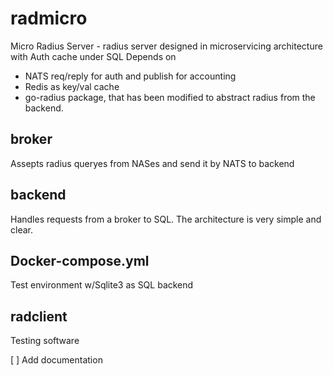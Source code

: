 # radmicro
Micro Radius Server - radius server designed in microservicing architecture with Auth cache under SQL
Depends on 
- NATS req/reply for auth and publish for accounting 
- Redis as key/val cache
- go-radius package, that has been modified to abstract radius from the backend.

## broker 
Assepts radius queryes from NASes and send it by NATS to backend

## backend 
Handles requests from a broker to SQL.  The architecture is very simple and clear.

## Docker-compose.yml
Test environment w/Sqlite3 as SQL backend

## radclient
Testing software


[ ] Add documentation
